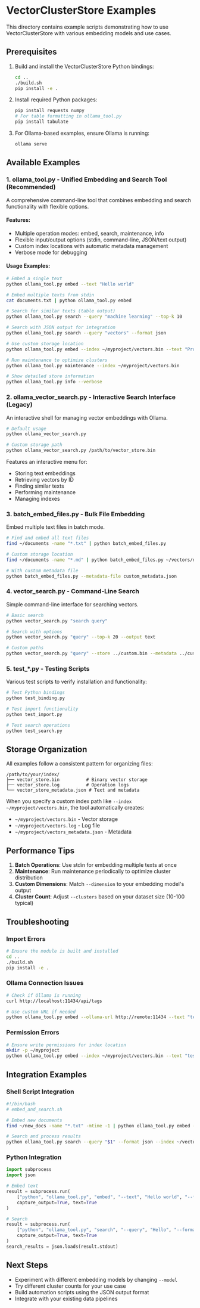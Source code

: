 # VectorClusterStore Examples

This directory contains example scripts demonstrating how to use VectorClusterStore with various embedding models and use cases.

## Prerequisites

1. Build and install the VectorClusterStore Python bindings:
   ```bash
   cd ..
   ./build.sh
   pip install -e .
   ```

2. Install required Python packages:
   ```bash
   pip install requests numpy
   # For table formatting in ollama_tool.py
   pip install tabulate
   ```

3. For Ollama-based examples, ensure Ollama is running:
   ```bash
   ollama serve
   ```

## Available Examples

### 1. ollama_tool.py - Unified Embedding and Search Tool (Recommended)

A comprehensive command-line tool that combines embedding and search functionality with flexible options.

#### Features:
- Multiple operation modes: embed, search, maintenance, info
- Flexible input/output options (stdin, command-line, JSON/text output)
- Custom index locations with automatic metadata management
- Verbose mode for debugging

#### Usage Examples:

```bash
# Embed a single text
python ollama_tool.py embed --text "Hello world"

# Embed multiple texts from stdin
cat documents.txt | python ollama_tool.py embed

# Search for similar texts (table output)
python ollama_tool.py search --query "machine learning" --top-k 10

# Search with JSON output for integration
python ollama_tool.py search --query "vectors" --format json

# Use custom storage location
python ollama_tool.py embed --index ~/myproject/vectors.bin --text "Project data"

# Run maintenance to optimize clusters
python ollama_tool.py maintenance --index ~/myproject/vectors.bin

# Show detailed store information
python ollama_tool.py info --verbose
```

### 2. ollama_vector_search.py - Interactive Search Interface (Legacy)

An interactive shell for managing vector embeddings with Ollama.

```bash
# Default usage
python ollama_vector_search.py

# Custom storage path
python ollama_vector_search.py /path/to/vector_store.bin
```

Features an interactive menu for:
- Storing text embeddings
- Retrieving vectors by ID
- Finding similar texts
- Performing maintenance
- Managing indexes

### 3. batch_embed_files.py - Bulk File Embedding

Embed multiple text files in batch mode.

```bash
# Find and embed all text files
find ~/documents -name "*.txt" | python batch_embed_files.py

# Custom storage location
find ~/documents -name "*.md" | python batch_embed_files.py ~/vectors/docs.bin

# With custom metadata file
python batch_embed_files.py --metadata-file custom_metadata.json
```

### 4. vector_search.py - Command-Line Search

Simple command-line interface for searching vectors.

```bash
# Basic search
python vector_search.py "search query"

# Search with options
python vector_search.py "query" --top-k 20 --output text

# Custom paths
python vector_search.py "query" --store ../custom.bin --metadata ../custom_metadata.json
```

### 5. test_*.py - Testing Scripts

Various test scripts to verify installation and functionality:

```bash
# Test Python bindings
python test_binding.py

# Test import functionality
python test_import.py

# Test search operations
python test_search.py
```

## Storage Organization

All examples follow a consistent pattern for organizing files:

```
/path/to/your/index/
├── vector_store.bin          # Binary vector storage
├── vector_store.log          # Operation logs
└── vector_store_metadata.json # Text and metadata
```

When you specify a custom index path like `--index ~/myproject/vectors.bin`, the tool automatically creates:
- `~/myproject/vectors.bin` - Vector storage
- `~/myproject/vectors.log` - Log file
- `~/myproject/vectors_metadata.json` - Metadata

## Performance Tips

1. **Batch Operations**: Use stdin for embedding multiple texts at once
2. **Maintenance**: Run maintenance periodically to optimize cluster distribution
3. **Custom Dimensions**: Match `--dimension` to your embedding model's output
4. **Cluster Count**: Adjust `--clusters` based on your dataset size (10-100 typical)

## Troubleshooting

### Import Errors
```bash
# Ensure the module is built and installed
cd ..
./build.sh
pip install -e .
```

### Ollama Connection Issues
```bash
# Check if Ollama is running
curl http://localhost:11434/api/tags

# Use custom URL if needed
python ollama_tool.py embed --ollama-url http://remote:11434 --text "test"
```

### Permission Errors
```bash
# Ensure write permissions for index location
mkdir -p ~/myproject
python ollama_tool.py embed --index ~/myproject/vectors.bin --text "test"
```

## Integration Examples

### Shell Script Integration
```bash
#!/bin/bash
# embed_and_search.sh

# Embed new documents
find ~/new_docs -name "*.txt" -mtime -1 | python ollama_tool.py embed --index ~/vectors.bin

# Search and process results
python ollama_tool.py search --query "$1" --format json --index ~/vectors.bin | jq '.results[] | {id, score, text}'
```

### Python Integration
```python
import subprocess
import json

# Embed text
result = subprocess.run(
    ["python", "ollama_tool.py", "embed", "--text", "Hello world", "--format", "json"],
    capture_output=True, text=True
)

# Search
result = subprocess.run(
    ["python", "ollama_tool.py", "search", "--query", "Hello", "--format", "json"],
    capture_output=True, text=True
)
search_results = json.loads(result.stdout)
```

## Next Steps

- Experiment with different embedding models by changing `--model`
- Try different cluster counts for your use case
- Build automation scripts using the JSON output format
- Integrate with your existing data pipelines